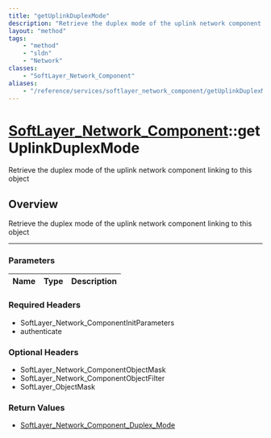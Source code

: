 ```yaml
---
title: "getUplinkDuplexMode"
description: "Retrieve the duplex mode of the uplink network component linking to this object"
layout: "method"
tags:
    - "method"
    - "sldn"
    - "Network"
classes:
    - "SoftLayer_Network_Component"
aliases:
    - "/reference/services/softlayer_network_component/getUplinkDuplexMode"
---
```

# [SoftLayer_Network_Component](/reference/services/SoftLayer_Network_Component)::getUplinkDuplexMode


Retrieve the duplex mode of the uplink network component linking to this object


## Overview 
Retrieve the duplex mode of the uplink network component linking to this object

-----

### Parameters 
|Name | Type | Description |
| --- | --- | --- |


### Required Headers
* SoftLayer_Network_ComponentInitParameters
* authenticate


### Optional Headers
* SoftLayer_Network_ComponentObjectMask
* SoftLayer_Network_ComponentObjectFilter
* SoftLayer_ObjectMask

### Return Values
* <a href='/reference/datatypes/SoftLayer_Network_Component_Duplex_Mode'>SoftLayer_Network_Component_Duplex_Mode </a>




